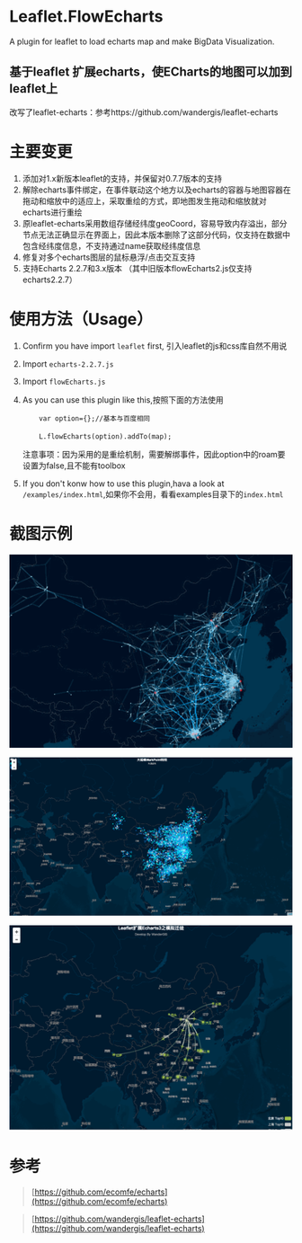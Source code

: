 # Leaflet.FlowEcharts
A plugin for leaflet to load echarts map and make BigData Visualization.
## 基于leaflet 扩展echarts，使ECharts的地图可以加到leaflet上
改写了leaflet-echarts：参考https://github.com/wandergis/leaflet-echarts

# 主要变更
1. 添加对1.x新版本leaflet的支持，并保留对0.7.7版本的支持
2. 解除echarts事件绑定，在事件联动这个地方以及echarts的容器与地图容器在拖动和缩放中的适应上，采取重绘的方式，即地图发生拖动和缩放就对echarts进行重绘
3. 原leaflet-echarts采用数组存储经纬度geoCoord，容易导致内存溢出，部分节点无法正确显示在界面上，因此本版本删除了这部分代码，仅支持在数据中包含经纬度信息，不支持通过name获取经纬度信息
4. 修复对多个echarts图层的鼠标悬浮/点击交互支持
5. 支持Echarts 2.2.7和3.x版本 （其中旧版本flowEcharts2.js仅支持echarts2.2.7）




# 使用方法（Usage）

1. Confirm you have import `leaflet` first, 引入leaflet的js和css库自然不用说 
3. Import `echarts-2.2.7.js`
2. Import `flowEcharts.js` 

4. As you can use this plugin like this,按照下面的方法使用

	```
    	var option={};//基本与百度相同
    	
    	L.flowEcharts(option).addTo(map);
   	 ```
	注意事项：因为采用的是重绘机制，需要解绑事件，因此option中的roam要设置为false,且不能有toolbox
5. If you don't konw how to use this plugin,hava a look at `/examples/index.html`,如果你不会用，看看examples目录下的`index.html` 

# 截图示例

![](https://github.com/flowfyre/Leaflet.FlowEcharts/blob/master/examples/demo.gif)

![](https://github.com/flowfyre/Leaflet.FlowEcharts/blob/master/examples/demo2.png)

![](https://github.com/flowfyre/Leaflet.FlowEcharts/blob/master/examples/echarts3.png)


# 参考

>[https://github.com/ecomfe/echarts](https://github.com/ecomfe/echarts)

>[https://github.com/wandergis/leaflet-echarts](https://github.com/wandergis/leaflet-echarts)
